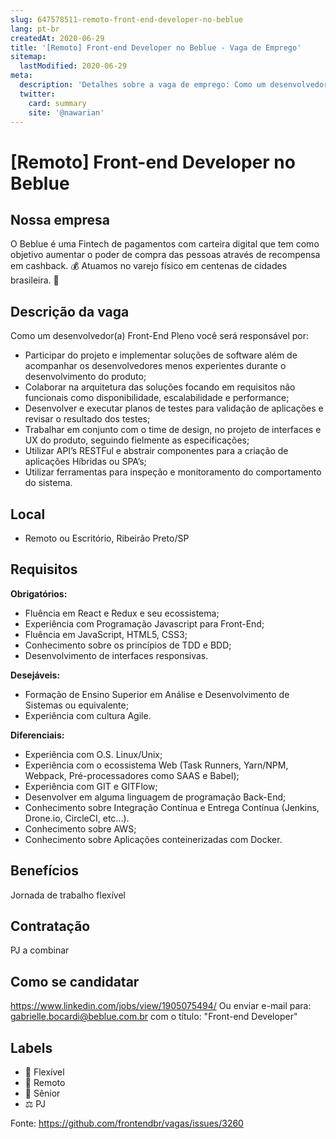```yaml
---
slug: 647578511-remoto-front-end-developer-no-beblue
lang: pt-br
createdAt: 2020-06-29
title: '[Remoto] Front-end Developer no Beblue - Vaga de Emprego'
sitemap:
  lastModified: 2020-06-29
meta:
  description: 'Detalhes sobre a vaga de emprego: Como um desenvolvedor(a) Front-End Pleno você será responsável por: - Participar do projeto e implementar soluções de software além de acompanhar os desenvolvedores menos experientes durante o desenvolvimento do produto; - Colaborar na arquitetura das soluções focando em requisitos não funcionais como disponibilidade, escalabilidade e performance; - Desenvolver e executar planos de testes para validação de aplicações e revisar o resultado dos testes; - Trabalhar em conjunto com o time de design, no projeto de interfaces e UX do produto, seguindo fielmente as especificações; - Utilizar API’s RESTFul e abstrair componentes para a criação de aplicações Híbridas ou SPA’s; - Utilizar ferramentas para inspeção e monitoramento do comportamento do sistema.'
  twitter:
    card: summary
    site: '@nawarian'
---
```


# [Remoto] Front-end Developer no Beblue

<!-- 
==================================================
POR FAVOR, SÓ POSTE SE A VAGA FOR PARA FRONT-END!

Não faça distinção de gênero no título da vaga.

Use: "Front-End Developer" ao invés de 
"Desenvolvedor Front-End" \o/

Exemplo: `[São Paulo] Front-End Developer na NOME DA EMPRESA`
==================================================
-->

## Nossa empresa

O Beblue é uma Fintech de pagamentos com carteira digital que tem como objetivo aumentar o poder de compra das pessoas através de recompensa em cashback. 💰 Atuamos no varejo físico em centenas de cidades brasileira. 💙

## Descrição da vaga

Como um desenvolvedor(a) Front-End Pleno você será responsável por:

- Participar do projeto e implementar soluções de software além de acompanhar os desenvolvedores menos experientes durante o desenvolvimento do produto;
- Colaborar na arquitetura das soluções focando em requisitos não funcionais como disponibilidade, escalabilidade e performance;
- Desenvolver e executar planos de testes para validação de aplicações e revisar o resultado dos testes;
- Trabalhar em conjunto com o time de design, no projeto de interfaces e UX do produto, seguindo fielmente as especificações;
- Utilizar API’s RESTFul e abstrair componentes para a criação de aplicações Híbridas ou SPA’s;
- Utilizar ferramentas para inspeção e monitoramento do comportamento do sistema.

## Local

- Remoto ou Escritório, Ribeirão Preto/SP

## Requisitos

**Obrigatórios:**

- Fluência em React e Redux e seu ecossistema;
- Experiência com Programação Javascript para Front-End;
- Fluência em JavaScript, HTML5, CSS3;
- Conhecimento sobre os princípios de TDD e BDD;
- Desenvolvimento de interfaces responsivas.

**Desejáveis:**

- Formação de Ensino Superior em Análise e Desenvolvimento de Sistemas ou equivalente;
- Experiência com cultura Agile.

**Diferenciais:**

- Experiência com O.S. Linux/Unix;
- Experiência com o ecossistema Web (Task Runners, Yarn/NPM, Webpack, Pré-processadores como SAAS e Babel);
- Experiência com GIT e GITFlow;
- Desenvolver em alguma linguagem de programação Back-End;
- Conhecimento sobre Integração Contínua e Entrega Contínua (Jenkins, Drone.io, CircleCI, etc...).
- Conhecimento sobre AWS;
- Conhecimento sobre Aplicações conteinerizadas com Docker.

## Benefícios

Jornada de trabalho flexível


## Contratação

PJ a combinar

## Como se candidatar

https://www.linkedin.com/jobs/view/1905075494/
Ou enviar e-mail para: gabrielle.bocardi@beblue.com.br com o título: "Front-end Developer"


## Labels
- 🏢 Flexível
- 🏢 Remoto
- 👴 Sênior
- ⚖️ PJ



Fonte: https://github.com/frontendbr/vagas/issues/3260